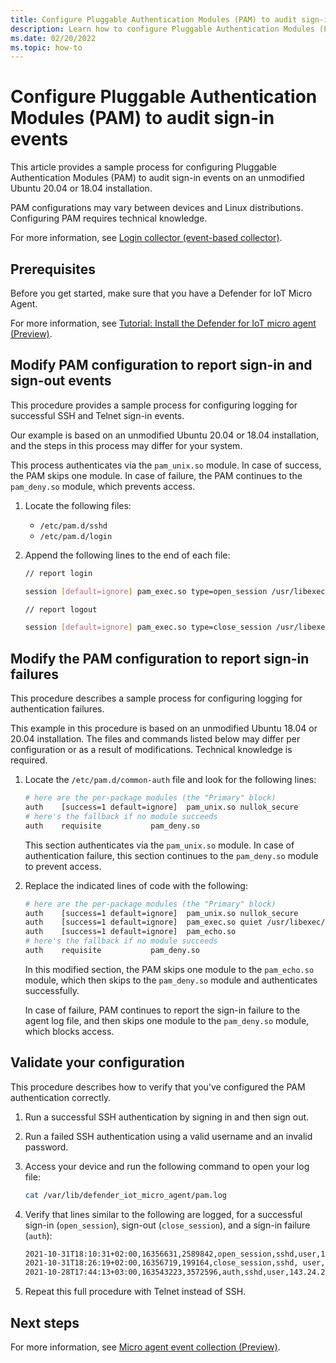 ```yaml
---
title: Configure Pluggable Authentication Modules (PAM) to audit sign-in events (Preview)
description: Learn how to configure Pluggable Authentication Modules (PAM) to audit sign-in events when syslog is not configured for your device. 
ms.date: 02/20/2022
ms.topic: how-to
---
```


# Configure Pluggable Authentication Modules (PAM) to audit sign-in events

This article provides a sample process for configuring Pluggable Authentication Modules (PAM) to audit sign-in events on an unmodified Ubuntu 20.04 or 18.04 installation.

PAM configurations may vary between devices and Linux distributions. Configuring PAM requires technical knowledge.

For more information, see [Login collector (event-based collector)](concept-event-aggregation.md#login-collector-event-based-collector).

## Prerequisites

Before you get started, make sure that you have a Defender for IoT Micro Agent. 

For more information, see [Tutorial: Install the Defender for IoT micro agent (Preview)](tutorial-standalone-agent-binary-installation.md).

## Modify PAM configuration to report sign-in and sign-out events

This procedure provides a sample process for configuring logging for successful SSH and Telnet sign-in events.

Our example is based on an unmodified Ubuntu 20.04 or 18.04 installation, and the steps in this process may differ for your system.

This process authenticates via the `pam_unix.so` module. In case of success, the PAM skips one module. In case of failure, the PAM continues to the `pam_deny.so` module, which prevents access.

1. Locate the following files:

    - `/etc/pam.d/sshd`
    - `/etc/pam.d/login`

1. Append the following lines to the end of each file:

    ```bash
    // report login

    session [default=ignore] pam_exec.so type=open_session /usr/libexec/defender_iot_micro_agent/pam/pam_audit.sh 0

    // report logout

    session [default=ignore] pam_exec.so type=close_session /usr/libexec/defender_iot_micro_agent/pam/pam_audit.sh 1
    ```

## Modify the PAM configuration to report sign-in failures

This procedure describes a sample process for configuring logging for authentication failures.

This example in this procedure is based on an unmodified Ubuntu 18.04 or 20.04 installation. The files and commands listed below may differ per configuration or as a result of modifications. Technical knowledge is required.

1. Locate the `/etc/pam.d/common-auth` file and look for the following lines:

    ```bash
    # here are the per-package modules (the "Primary" block)
    auth    [success=1 default=ignore]  pam_unix.so nullok_secure
    # here's the fallback if no module succeeds
    auth    requisite           pam_deny.so
    ```

    This section authenticates via the `pam_unix.so` module. In case of authentication failure, this section continues to the `pam_deny.so` module to prevent access.

1. Replace the indicated lines of code with the following:

    ```bash
    # here are the per-package modules (the "Primary" block)
    auth	[success=1 default=ignore]	pam_unix.so nullok_secure
    auth	[success=1 default=ignore]	pam_exec.so quiet /usr/libexec/defender_iot_micro_agent/pam/pam_audit.sh 2
    auth	[success=1 default=ignore]	pam_echo.so
    # here's the fallback if no module succeeds
    auth	requisite			pam_deny.so
    ```

    In this modified section, the PAM skips one module to the `pam_echo.so` module, which then skips to the `pam_deny.so` module and authenticates successfully.

    In case of failure, PAM continues to report the sign-in failure to the agent log file, and then skips one module to the `pam_deny.so` module, which blocks access.

## Validate your configuration

This procedure describes how to verify that you've configured the PAM authentication correctly.

1. Run a successful SSH authentication by signing in and then sign out.

1. Run a failed SSH authentication using a valid username and an invalid password.

1. Access your device and run the following command to open your log file:

    ```bash
    cat /var/lib/defender_iot_micro_agent/pam.log
    ```

1. Verify that lines similar to the following are logged, for a successful sign-in (`open_session`), sign-out (`close_session`), and a sign-in failure (`auth`):

    ```bash
    2021-10-31T18:10:31+02:00,16356631,2589842,open_session,sshd,user,192.168.0.101,ssh,0
    2021-10-31T18:26:19+02:00,16356719,199164,close_session,sshd, user,192.168.0.201,ssh,1
    2021-10-28T17:44:13+03:00,163543223,3572596,auth,sshd,user,143.24.20.36,ssh,2
    ```

1. Repeat this full procedure with Telnet instead of SSH.

## Next steps

For more information, see [Micro agent event collection (Preview)](concept-event-aggregation.md).
